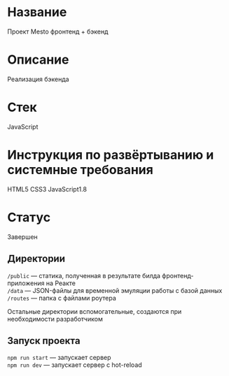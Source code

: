 # Название
Проект Mesto фронтенд + бэкенд

# Описание
Реализация бэкенда

# Стек
JavaScript

# Инструкция по развёртыванию и системные требования
HTML5 CSS3 JavaScript1.8 

# Статус 
Завершен

## Директории

`/public` — статика, полученная в результате билда фронтенд-приложения на Реакте  
`/data` — JSON-файлы для временной эмуляции работы с базой данных  
`/routes` — папка с файлами роутера  
  
Остальные директории вспомогательные, создаются при необходимости разработчиком

## Запуск проекта

`npm run start` — запускает сервер   
`npm run dev` — запускает сервер с hot-reload
